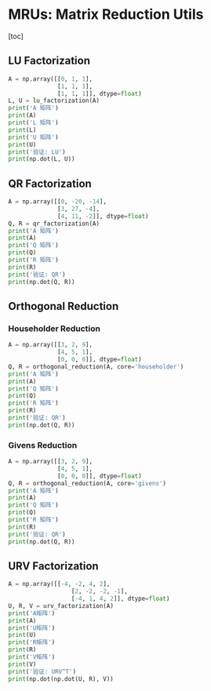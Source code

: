 # MRUs: Matrix Reduction Utils  
[toc]  
## LU Factorization  
```python
A = np.array([[0, 1, 1],
              [1, 1, 1],
              [1, 1, 1]], dtype=float)
L, U = lu_factorization(A)
print('A 矩阵')
print(A)
print('L 矩阵')
print(L)
print('U 矩阵')
print(U)
print('验证: LU')
print(np.dot(L, U))
```  
## QR Factorization  
```python
A = np.array([[0, -20, -14],
              [3, 27, -4],
              [4, 11, -2]], dtype=float)
Q, R = qr_factorization(A)
print('A 矩阵')
print(A)
print('Q 矩阵')
print(Q)
print('R 矩阵')
print(R)
print('验证: QR')
print(np.dot(Q, R))
```
## Orthogonal Reduction
### Householder Reduction
```python
A = np.array([[3, 2, 9],
              [4, 5, 1],
              [0, 0, 0]], dtype=float)
Q, R = orthogonal_reduction(A, core='householder')
print('A 矩阵')
print(A)
print('Q 矩阵')
print(Q)
print('R 矩阵')
print(R)
print('验证: QR')
print(np.dot(Q, R))
```  
### Givens Reduction  
```python
A = np.array([[3, 2, 9],
              [4, 5, 1],
              [0, 0, 0]], dtype=float)
Q, R = orthogonal_reduction(A, core='givens')
print('A 矩阵')
print(A)
print('Q 矩阵')
print(Q)
print('R 矩阵')
print(R)
print('验证: QR')
print(np.dot(Q, R))
```  
## URV Factorization
```python
A = np.array([[-4, -2, 4, 2],
                  [2, -2, -2, -1],
                  [-4, 1, 4, 2]], dtype=float) 
U, R, V = urv_factorization(A)
print('A矩阵')
print(A)
print('U矩阵')
print(U)
print('R矩阵')
print(R)
print('V矩阵')
print(V)
print('验证: URV^T')
print(np.dot(np.dot(U, R), V))
```  